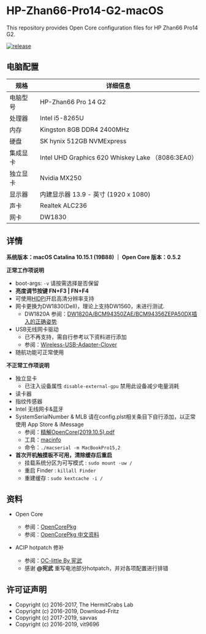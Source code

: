 # HP-Zhan66-Pro14-G2-macOS

This repository provides Open Core configuration files for HP Zhan66 Pro14 G2. 

[![release](https://img.shields.io/badge/下载-release-blue.svg)](https://github.com/chiccheung/HP-Zhan66-Pro14-G2-macOS/releases) 

## 电脑配置

| 规格     | 详细信息 |
| -------- | ---------------------------------------- |
| 电脑型号 | HP-Zhan66 Pro 14 G2 |
| 处理器 | Intel i5-8265U |
| 内存     | Kingston 8GB DDR4 2400MHz |
| 硬盘     | SK hynix 512GB NVMExpress |
| 集成显卡 | Intel UHD Graphics 620 Whiskey Lake （8086:3EA0） |
| 独立显卡 | Nvidia MX250 |
| 显示器   | 内建显示器 13.9 - 英寸 (1920 x 1080) |
| 声卡     | Realtek ALC236  |
| 网卡     | DW1830 |


## 详情

<b>系统版本：macOS Catalina 10.15.1 (19B88) ｜ Open Core 版本：0.5.2</b>

<b>正常工作项说明</b>

- boot-args: `-v` 请按需选择是否保留
- <b>亮度调节按键 FN+F3 | FN+F4</b>
- 可使用[HIDPI](https://github.com/chiccheung/HP-Zhan66-Pro14-G2-macOS/tree/master/HIDPI)开启高清分辨率支持
- 网卡更换为DW1830(Dell)，理论上支持DW1560，未进行测试.
  - DW1820A 参阅：[DW1820A/BCM94350ZAE/BCM94356ZEPA50DX插入的正确姿势](https://blog.daliansky.net/DW1820A_BCM94350ZAE-driver-inserts-the-correct-posture.html)
-  USB无线网卡驱动
   - 已不再支持，需自行参考以下资料进行添加
   - 参阅：[Wireless-USB-Adapter-Clover](https://github.com/chris1111/Wireless-USB-Adapter-Clover) 
- 随航功能可正常使用

<b>不正常工作项说明</b>

- 独立显卡
  - 已注入设备属性 `disable-external-gpu` 禁用此设备减少电量消耗
- 读卡器
- 指纹传感器
- Intel 无线网卡&蓝牙
- SystemSerialNumber & MLB 请在config.plst相关条目下自行添加，以正常使用 App Store & iMessage
  - 参阅：[精解OpenCore(2019.10.5).pdf](https://github.com/chiccheung/HP-Zhan66-Pro14-G2-macOS/tree/master/Docs/oc%E9%85%8D%E7%BD%AE%E5%B8%AE%E5%8A%A9%E8%AF%B4%E6%98%8E)
  - 工具：[macinfo](https://github.com/acidanthera/MacInfoPkg/releases)
  - 命令：`./macserial -m MacBookPro15,2`
- <b>首次开机触摸板不可用，清除缓存后重启</b>
  - 挂载系统分区为可写模式 : `sudo mount -uw /`
  - 重启 Finder : `killall Finder`
  - 重建缓存 : `sudo kextcache -i /`

## 资料

-  Open Core
   - 参阅：[OpenCorePkg](https://github.com/acidanthera/OpenCorePkg)
   - 参阅：[OpenCorePkg 中文资料](https://github.com/chiccheung/HP-Zhan66-Pro14-G2-macOS/tree/master/Docs)

-  ACIP hotpatch 修补
   - 参阅：[OC-little By 宪武](https://github.com/chiccheung/HP-Zhan66-Pro14-G2-macOS/tree/master/Docs/OC-%E9%83%A8%E4%BB%B6%E8%A1%A5%E4%B8%81)
   - 感谢 <b>@宪武</b> 重写电池部分hotpatch，并对各项配置进行排错

## 许可证声明

- Copyright (c) 2016-2017, The HermitCrabs Lab
- Copyright (c) 2016-2019, Download-Fritz
- Copyright (c) 2017-2019, savvas
- Copyright (c) 2016-2019, vit9696
